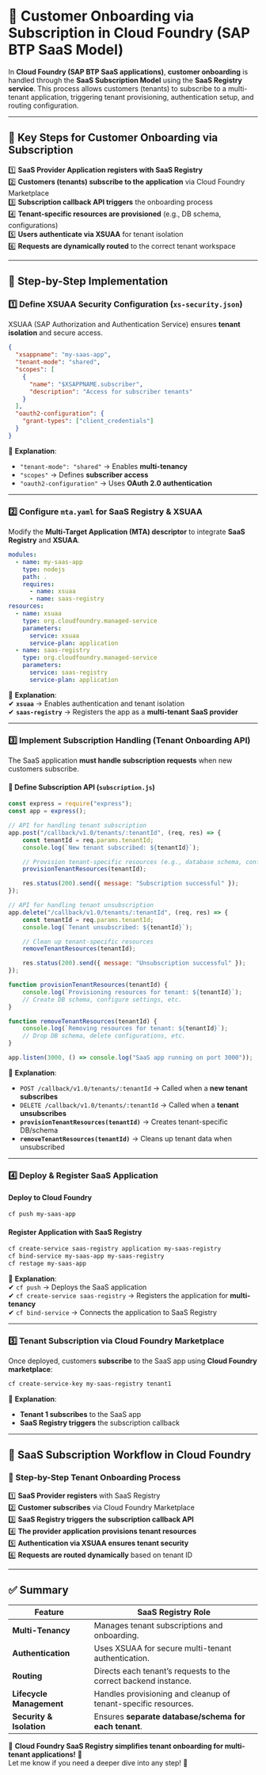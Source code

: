 # **🔹 Customer Onboarding via Subscription in Cloud Foundry (SAP BTP SaaS Model)**

In **Cloud Foundry (SAP BTP SaaS applications)**, **customer onboarding** is handled through the **SaaS Subscription Model** using the **SaaS Registry service**. This process allows customers (tenants) to subscribe to a multi-tenant application, triggering tenant provisioning, authentication setup, and routing configuration.

---

## **📌 Key Steps for Customer Onboarding via Subscription**
1️⃣ **SaaS Provider Application registers with SaaS Registry**  
2️⃣ **Customers (tenants) subscribe to the application** via Cloud Foundry Marketplace  
3️⃣ **Subscription callback API triggers** the onboarding process  
4️⃣ **Tenant-specific resources are provisioned** (e.g., DB schema, configurations)  
5️⃣ **Users authenticate via XSUAA** for tenant isolation  
6️⃣ **Requests are dynamically routed** to the correct tenant workspace

---

## **📌 Step-by-Step Implementation**
### **1️⃣ Define XSUAA Security Configuration (`xs-security.json`)**
XSUAA (SAP Authorization and Authentication Service) ensures **tenant isolation** and secure access.
```json
{
  "xsappname": "my-saas-app",
  "tenant-mode": "shared",
  "scopes": [
    {
      "name": "$XSAPPNAME.subscriber",
      "description": "Access for subscriber tenants"
    }
  ],
  "oauth2-configuration": {
    "grant-types": ["client_credentials"]
  }
}
```
📌 **Explanation**:
- `"tenant-mode": "shared"` → Enables **multi-tenancy**
- `"scopes"` → Defines **subscriber access**
- `"oauth2-configuration"` → Uses **OAuth 2.0 authentication**

---

### **2️⃣ Configure `mta.yaml` for SaaS Registry & XSUAA**
Modify the **Multi-Target Application (MTA) descriptor** to integrate **SaaS Registry** and **XSUAA**.

```yaml
modules:
  - name: my-saas-app
    type: nodejs
    path: .
    requires:
      - name: xsuaa
      - name: saas-registry
resources:
  - name: xsuaa
    type: org.cloudfoundry.managed-service
    parameters:
      service: xsuaa
      service-plan: application
  - name: saas-registry
    type: org.cloudfoundry.managed-service
    parameters:
      service: saas-registry
      service-plan: application
```
📌 **Explanation**:  
✔ **`xsuaa`** → Enables authentication and tenant isolation  
✔ **`saas-registry`** → Registers the app as a **multi-tenant SaaS provider**

---

### **3️⃣ Implement Subscription Handling (Tenant Onboarding API)**
The SaaS application **must handle subscription requests** when new customers subscribe.

#### **🔹 Define Subscription API (`subscription.js`)**
```javascript
const express = require("express");
const app = express();

// API for handling tenant subscription
app.post("/callback/v1.0/tenants/:tenantId", (req, res) => {
    const tenantId = req.params.tenantId;
    console.log(`New tenant subscribed: ${tenantId}`);

    // Provision tenant-specific resources (e.g., database schema, configurations)
    provisionTenantResources(tenantId);

    res.status(200).send({ message: "Subscription successful" });
});

// API for handling tenant unsubscription
app.delete("/callback/v1.0/tenants/:tenantId", (req, res) => {
    const tenantId = req.params.tenantId;
    console.log(`Tenant unsubscribed: ${tenantId}`);

    // Clean up tenant-specific resources
    removeTenantResources(tenantId);

    res.status(200).send({ message: "Unsubscription successful" });
});

function provisionTenantResources(tenantId) {
    console.log(`Provisioning resources for tenant: ${tenantId}`);
    // Create DB schema, configure settings, etc.
}

function removeTenantResources(tenantId) {
    console.log(`Removing resources for tenant: ${tenantId}`);
    // Drop DB schema, delete configurations, etc.
}

app.listen(3000, () => console.log("SaaS app running on port 3000"));
```
📌 **Explanation**:
- `POST /callback/v1.0/tenants/:tenantId` → Called when a **new tenant subscribes**
- `DELETE /callback/v1.0/tenants/:tenantId` → Called when a **tenant unsubscribes**
- **`provisionTenantResources(tenantId)`** → Creates tenant-specific DB/schema
- **`removeTenantResources(tenantId)`** → Cleans up tenant data when unsubscribed

---

### **4️⃣ Deploy & Register SaaS Application**
#### **Deploy to Cloud Foundry**
```sh
cf push my-saas-app
```
#### **Register Application with SaaS Registry**
```sh
cf create-service saas-registry application my-saas-registry
cf bind-service my-saas-app my-saas-registry
cf restage my-saas-app
```
📌 **Explanation**:  
✔ `cf push` → Deploys the SaaS application  
✔ `cf create-service saas-registry` → Registers the application for **multi-tenancy**  
✔ `cf bind-service` → Connects the application to SaaS Registry

---

### **5️⃣ Tenant Subscription via Cloud Foundry Marketplace**
Once deployed, customers **subscribe** to the SaaS app using **Cloud Foundry marketplace**:
```sh
cf create-service-key my-saas-registry tenant1
```
📌 **Explanation**:
- **Tenant 1 subscribes** to the SaaS app
- **SaaS Registry triggers** the subscription callback

---

## **📌 SaaS Subscription Workflow in Cloud Foundry**
### **🔹 Step-by-Step Tenant Onboarding Process**
1️⃣ **SaaS Provider registers** with SaaS Registry  
2️⃣ **Customer subscribes** via Cloud Foundry Marketplace  
3️⃣ **SaaS Registry triggers the subscription callback API**  
4️⃣ **The provider application provisions tenant resources**  
5️⃣ **Authentication via XSUAA ensures tenant security**  
6️⃣ **Requests are routed dynamically** based on tenant ID

---

## **✅ Summary**
| **Feature** | **SaaS Registry Role** |
|------------|------------------------|
| **Multi-Tenancy** | Manages tenant subscriptions and onboarding. |
| **Authentication** | Uses XSUAA for secure multi-tenant authentication. |
| **Routing** | Directs each tenant’s requests to the correct backend instance. |
| **Lifecycle Management** | Handles provisioning and cleanup of tenant-specific resources. |
| **Security & Isolation** | Ensures **separate database/schema for each tenant**. |

🚀 **Cloud Foundry SaaS Registry simplifies tenant onboarding for multi-tenant applications!** 🚀  
Let me know if you need a deeper dive into any step! 🎯